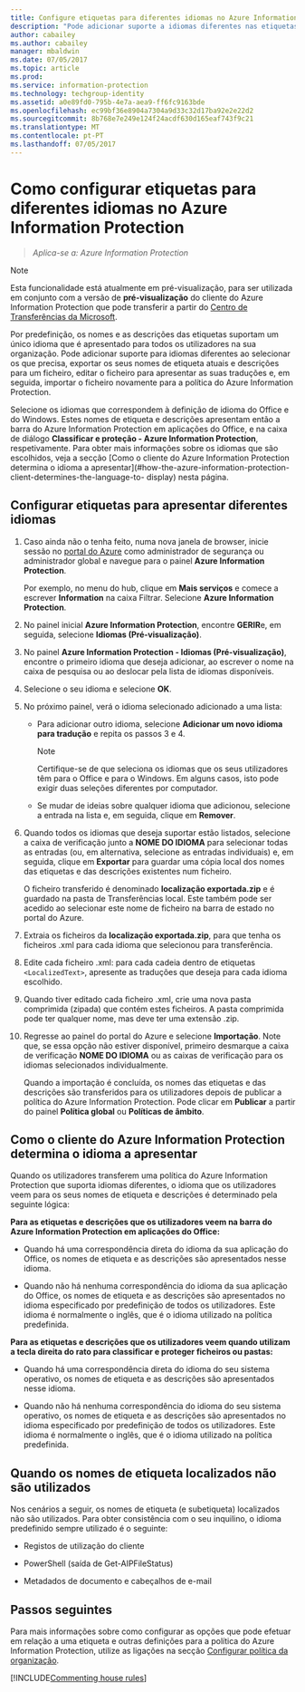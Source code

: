 ```yaml
---
title: Configure etiquetas para diferentes idiomas no Azure Information Protection
description: "Pode adicionar suporte a idiomas diferentes nas etiquetas que os utilizadores veem na barra Information Protection, ao especificar os idiomas na política do Azure Information Protection e importar as suas traduções."
author: cabailey
ms.author: cabailey
manager: mbaldwin
ms.date: 07/05/2017
ms.topic: article
ms.prod: 
ms.service: information-protection
ms.technology: techgroup-identity
ms.assetid: a0e89fd0-795b-4e7a-aea9-ff6fc9163bde
ms.openlocfilehash: ec99bf36e8904a7304a9d33c32d17ba92e2e22d2
ms.sourcegitcommit: 8b768e7e249e124f24acdf630d165eaf743f9c21
ms.translationtype: MT
ms.contentlocale: pt-PT
ms.lasthandoff: 07/05/2017
---
```

# <a name="how-to-configure-labels-for-different-languages-in-azure-information-protection"></a>Como configurar etiquetas para diferentes idiomas no Azure Information Protection

>*Aplica-se a: Azure Information Protection*

>[!NOTE]
>Esta funcionalidade está atualmente em pré-visualização, para ser utilizada em conjunto com a versão de **pré-visualização** do cliente do Azure Information Protection que pode transferir a partir do [Centro de Transferências da Microsoft](https://www.microsoft.com/en-us/download/details.aspx?id=53018).

Por predefinição, os nomes e as descrições das etiquetas suportam um único idioma que é apresentado para todos os utilizadores na sua organização. Pode adicionar suporte para idiomas diferentes ao selecionar os que precisa, exportar os seus nomes de etiqueta atuais e descrições para um ficheiro, editar o ficheiro para apresentar as suas traduções e, em seguida, importar o ficheiro novamente para a política do Azure Information Protection.

Selecione os idiomas que correspondem à definição de idioma do Office e do Windows. Estes nomes de etiqueta e descrições apresentam então a barra do Azure Information Protection em aplicações do Office, e na caixa de diálogo **Classificar e proteção - Azure Information Protection**, respetivamente. Para obter mais informações sobre os idiomas que são escolhidos, veja a secção [Como o cliente do Azure Information Protection determina o idioma a apresentar](#how-the-azure-information-protection-client-determines-the-language-to- display) nesta página. 

## <a name="to-configure-labels-to-display-in-different-languages"></a>Configurar etiquetas para apresentar diferentes idiomas

1. Caso ainda não o tenha feito, numa nova janela de browser, inicie sessão no [portal do Azure](https://portal.azure.com) como administrador de segurança ou administrador global e navegue para o painel **Azure Information Protection**. 
    
    Por exemplo, no menu do hub, clique em **Mais serviços** e comece a escrever **Information** na caixa Filtrar. Selecione **Azure Information Protection**.

2. No painel inicial **Azure Information Protection**, encontre **GERIR**e, em seguida, selecione **Idiomas (Pré-visualização)**.

3. No painel **Azure Information Protection - Idiomas (Pré-visualização)**, encontre o primeiro idioma que deseja adicionar, ao escrever o nome na caixa de pesquisa ou ao deslocar pela lista de idiomas disponíveis. 

4. Selecione o seu idioma e selecione **OK**.

5. No próximo painel, verá o idioma selecionado adicionado a uma lista:
    
    - Para adicionar outro idioma, selecione **Adicionar um novo idioma para tradução** e repita os passos 3 e 4. 
        
        > [!NOTE]
        > Certifique-se de que seleciona os idiomas que os seus utilizadores têm para o Office e para o Windows. Em alguns casos, isto pode exigir duas seleções diferentes por computador.
        
    - Se mudar de ideias sobre qualquer idioma que adicionou, selecione a entrada na lista e, em seguida, clique em **Remover**.

6. Quando todos os idiomas que deseja suportar estão listados, selecione a caixa de verificação junto a **NOME DO IDIOMA** para selecionar todas as entradas (ou, em alternativa, selecione as entradas individuais) e, em seguida, clique em **Exportar** para guardar uma cópia local dos nomes das etiquetas e das descrições existentes num ficheiro. 
    
    O ficheiro transferido é denominado **localização exportada.zip** e é guardado na pasta de Transferências local. Este também pode ser acedido ao selecionar este nome de ficheiro na barra de estado no portal do Azure.

7. Extraia os ficheiros da **localização exportada.zip**, para que tenha os ficheiros .xml para cada idioma que selecionou para transferência. 

8. Edite cada ficheiro .xml: para cada cadeia dentro de etiquetas `<LocalizedText>`, apresente as traduções que deseja para cada idioma escolhido. 

9. Quando tiver editado cada ficheiro .xml, crie uma nova pasta comprimida (zipada) que contém estes ficheiros. A pasta comprimida pode ter qualquer nome, mas deve ter uma extensão .zip.

10. Regresse ao painel do portal do Azure e selecione **Importação**. Note que, se essa opção não estiver disponível, primeiro desmarque a caixa de verificação **NOME DO IDIOMA** ou as caixas de verificação para os idiomas selecionados individualmente.
    
    Quando a importação é concluída, os nomes das etiquetas e das descrições são transferidos para os utilizadores depois de publicar a política do Azure Information Protection. Pode clicar em **Publicar** a partir do painel **Política global** ou **Políticas de âmbito**.

## <a name="how-the-azure-information-protection-client-determines-the-language-to-display"></a>Como o cliente do Azure Information Protection determina o idioma a apresentar

Quando os utilizadores transferem uma política do Azure Information Protection que suporta idiomas diferentes, o idioma que os utilizadores veem para os seus nomes de etiqueta e descrições é determinado pela seguinte lógica:

**Para as etiquetas e descrições que os utilizadores veem na barra do Azure Information Protection em aplicações do Office:**

- Quando há uma correspondência direta do idioma da sua aplicação do Office, os nomes de etiqueta e as descrições são apresentados nesse idioma.

- Quando não há nenhuma correspondência do idioma da sua aplicação do Office, os nomes de etiqueta e as descrições são apresentados no idioma especificado por predefinição de todos os utilizadores. Este idioma é normalmente o inglês, que é o idioma utilizado na política predefinida.

**Para as etiquetas e descrições que os utilizadores veem quando utilizam a tecla direita do rato para classificar e proteger ficheiros ou pastas:**

- Quando há uma correspondência direta do idioma do seu sistema operativo, os nomes de etiqueta e as descrições são apresentados nesse idioma.

- Quando não há nenhuma correspondência do idioma do seu sistema operativo, os nomes de etiqueta e as descrições são apresentados no idioma especificado por predefinição de todos os utilizadores. Este idioma é normalmente o inglês, que é o idioma utilizado na política predefinida.

## <a name="when-localized-label-names-are-not-used"></a>Quando os nomes de etiqueta localizados não são utilizados

Nos cenários a seguir, os nomes de etiqueta (e subetiqueta) localizados não são utilizados. Para obter consistência com o seu inquilino, o idioma predefinido sempre utilizado é o seguinte:

- Registos de utilização do cliente

- PowerShell (saída de Get-AIPFileStatus)

- Metadados de documento e cabeçalhos de e-mail


## <a name="next-steps"></a>Passos seguintes

Para mais informações sobre como configurar as opções que pode efetuar em relação a uma etiqueta e outras definições para a política do Azure Information Protection, utilize as ligações na secção [Configurar política da organização](configure-policy.md#configuring-your-organizations-policy).

[!INCLUDE[Commenting house rules](../includes/houserules.md)]



